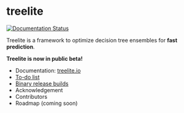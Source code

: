 # treelite

[![Documentation Status](https://readthedocs.org/projects/treelite/badge/?version=latest)](http://treelite.readthedocs.io/en/latest/?badge=latest)

Treelite is a framework to optimize decision tree ensembles for **fast prediction**.

**Treelite is now in public beta!**

* Documentation: [treelite.io](http://treelite.io)
* [To-do list](https://github.com/dmlc/treelite/issues/1)
* [Binary release builds](https://github.com/hcho3/treelite-wheels)
* Acknowledgement
* Contributors
* Roadmap (coming soon)

